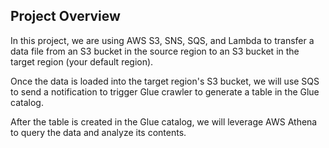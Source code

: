 ## Project Overview
In this project, we are using AWS S3, SNS, SQS, and Lambda to transfer a data file from an S3 bucket in the source region to an S3 bucket in the target region (your default region).

Once the data is loaded into the target region's S3 bucket, we will use SQS to send a notification to trigger Glue crawler to generate a table in the Glue catalog.

After the table is created in the Glue catalog, we will leverage AWS Athena to query the data and analyze its contents.

